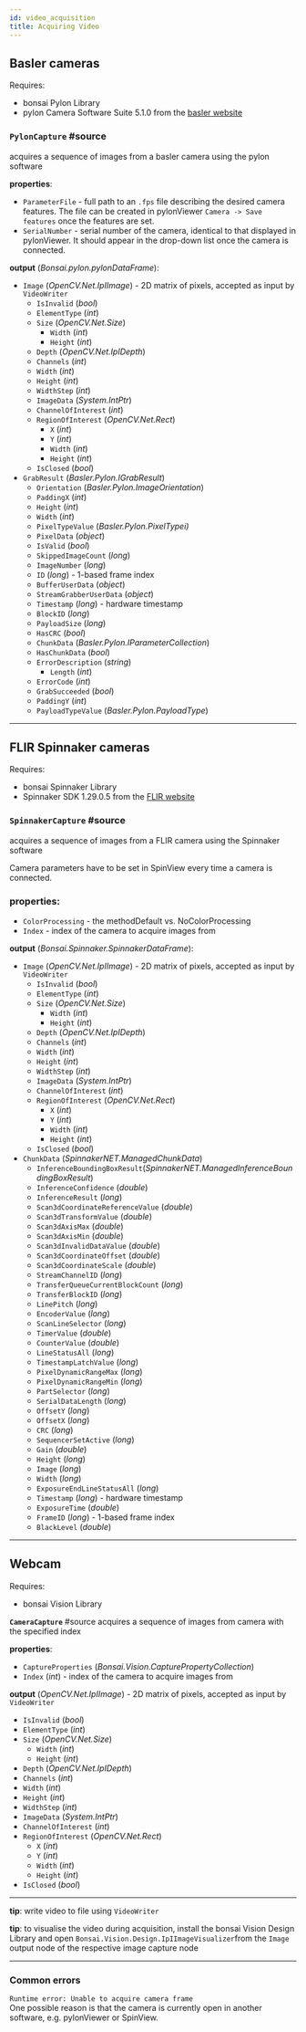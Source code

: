 ```yaml
---
id: video_acquisition
title: Acquiring Video
---
```


## **Basler cameras**

Requires:
-   bonsai Pylon Library
-   pylon Camera Software Suite 5.1.0 from the [basler
    website](https://www.baslerweb.com/en/sales-support/downloads/software-downloads/)

### **`PylonCapture`** \#source
acquires a sequence of images from a basler camera using the pylon software

**properties**:
-   `ParameterFile` - full path to an `.fps` file describing the desired
    camera features. The file can be created in pylonViewer
    `Camera -> Save features` once the features are set.
-   `SerialNumber` - serial number of the camera, identical to that
    displayed in pylonViewer. It should appear in the drop-down list
    once the camera is connected.

**output** (*Bonsai.pylon.pylonDataFrame*):
-   `Image` (*OpenCV.Net.IpIImage*) - 2D matrix of pixels, accepted as
    input by `VideoWriter`
    -   `IsInvalid` (*bool*)
    -   `ElementType` (*int*)
    -   `Size` (*OpenCV.Net.Size*)
        -   `Width` (*int*)
        -   `Height` (*int*)
    -   `Depth` (*OpenCV.Net.IpIDepth*)
    -   `Channels` (*int*)
    -   `Width` (*int*)
    -   `Height` (*int*)
    -   `WidthStep` (*int*)
    -   `ImageData` (*System.IntPtr*)
    -   `ChannelOfInterest` (*int*)
    -   `RegionOfInterest` (*OpenCV.Net.Rect*)
        -   `X` (*int*)
        -   `Y` (*int*)
        -   `Width` (*int*)
        -   `Height` (*int*)
    -   `IsClosed` (*bool*)
-   `GrabResult` (*Basler.Pylon.IGrabResult*)
    -   `Orientation` (*Basler.Pylon.ImageOrientation*)
    -   `PaddingX` (*int*)
    -   `Height` (*int*)
    -   `Width` (*int*)
    -   `PixelTypeValue` (*Basler.Pylon.PixelTypei)*
    -   `PixelData` (*object*)
    -   `IsValid` (*bool*)
    -   `SkippedImageCount` (*long*)
    -   `ImageNumber` (*long*)
    -   `ID` (*long*) - 1-based frame index
    -   `BufferUserData` (*object*)
    -   `StreamGrabberUserData` (*object*)
    -   `Timestamp` (*long*) - hardware timestamp
    -   `BlockID` (*long*)
    -   `PayloadSize` (*long*)
    -   `HasCRC` (*bool*)
    -   `ChunkData` (*Basler.Pylon.IParameterCollection*)
    -   `HasChunkData` (*bool*)
    -   `ErrorDescription` (*string*)
        -   `Length` (*int*)
    -   `ErrorCode` (*int*)
    -   `GrabSucceeded` (*bool*)
    -   `PaddingY` (*int*)
    -   `PayloadTypeValue` (*Basler.Pylon.PayloadType*)

---
## **FLIR Spinnaker cameras**

Requires:
-   bonsai Spinnaker Library
-   Spinnaker SDK 1.29.0.5 from the [FLIR
    website](https://meta.box.lenovo.com/v/link/view/a1995795ffba47dbbe45771477319cc3)

### **`SpinnakerCapture`** \#source
acquires a sequence of images from a FLIR camera using the Spinnaker software

Camera parameters have to be set in SpinView every time a camera is connected.

### **properties**:
-   `ColorProcessing` - the methodDefault vs. NoColorProcessing
-   `Index` - index of the camera to acquire images from

**output** (*Bonsai.Spinnaker.SpinnakerDataFrame*):
-   `Image` (*OpenCV.Net.IpIImage*) - 2D matrix of pixels, accepted as
    input by `VideoWriter`
    -   `IsInvalid` (*bool*)
    -   `ElementType` (*int*)
    -   `Size` (*OpenCV.Net.Size*)
        -   `Width` (*int*)
        -   `Height` (*int*)
    -   `Depth` (*OpenCV.Net.IpIDepth*)
    -   `Channels` (*int*)
    -   `Width` (*int*)
    -   `Height` (*int*)
    -   `WidthStep` (*int*)
    -   `ImageData` (*System.IntPtr*)
    -   `ChannelOfInterest` (*int*)
    -   `RegionOfInterest` (*OpenCV.Net.Rect*)
        -   `X` (*int*)
        -   `Y` (*int*)
        -   `Width` (*int*)
        -   `Height` (*int*)
    -   `IsClosed` (*bool*)
-   `ChunkData` (*SpinnakerNET.ManagedChunkData*)
    -   `InferenceBoundingBoxResult`(*SpinnakerNET.ManagedInferenceBoundingBoxResult*)
    -   `InferenceConfidence` (*double*)
    -   `InferenceResult` (*long*)
    -   `Scan3dCoordinateReferenceValue` (*double*)
    -   `Scan3dTransformValue` (*double*)
    -   `Scan3dAxisMax` (*double*)
    -   `Scan3dAxisMin` (*double*)
    -   `Scan3dInvalidDataValue` (*double*)
    -   `Scan3dCoordinateOffset` (*double*)
    -   `Scan3dCoordinateScale` (*double*)
    -   `StreamChannelID` (*long*)
    -   `TransferQueueCurrentBlockCount` (*long*)
    -   `TransferBlockID` (*long*)
    -   `LinePitch` (*long*)
    -   `EncoderValue` (*long*)
    -   `ScanLineSelector` (*long*)
    -   `TimerValue` (*double*)
    -   `CounterValue` (*double*)
    -   `LineStatusAll` (*long*)
    -   `TimestampLatchValue` (*long*)
    -   `PixelDynamicRangeMax` (*long*)
    -   `PixelDynamicRangeMin` (*long*)
    -   `PartSelector` (*long*)
    -   `SerialDataLength` (*long*)
    -   `OffsetY` (*long*)
    -   `OffsetX` (*long*)
    -   `CRC` (*long*)
    -   `SequencerSetActive` (*long*)
    -   `Gain` (*double*)
    -   `Height` (*long*)
    -   `Image` (*long*)
    -   `Width` (*long*)
    -   `ExposureEndLineStatusAll` (*long*)
    -   `Timestamp` (*long*) - hardware timestamp
    -   `ExposureTime` (*double*)
    -   `FrameID` (*long*) - 1-based frame index
    -   `BlackLevel` (*double*)

---

## Webcam

Requires:
-   bonsai Vision Library

**`CameraCapture`** \#source
acquires a sequence of images from camera with the specified index

**properties**:
-   `CaptureProperties` (*Bonsai.Vision.CapturePropertyCollection*)
-   `Index` (*int*) - index of the camera to acquire images from

**output** (*OpenCV.Net.IpIImage*) - 2D matrix of pixels, accepted as input by `VideoWriter`
-   `IsInvalid` (*bool*)
-   `ElementType` (*int*)
-   `Size` (*OpenCV.Net.Size*)
    -   `Width` (*int*)
    -   `Height` (*int*)
-   `Depth` (*OpenCV.Net.IpIDepth*)
-   `Channels` (*int*)
-   `Width` (*int*)
-   `Height` (*int*)
-   `WidthStep` (*int*)
-   `ImageData` (*System.IntPtr*)
-   `ChannelOfInterest` (*int*)
-   `RegionOfInterest` (*OpenCV.Net.Rect*)
    -   `X` (*int*)
    -   `Y` (*int*)
    -   `Width` (*int*)
    -   `Height` (*int*)
-   `IsClosed` (*bool*)

---

**tip**: write video to file using `VideoWriter`

**tip**: to visualise the video during acquisition, install the bonsai Vision Design Library and open `Bonsai.Vision.Design.IpIImageVisualizer`from the `Image` output node of the respective image capture node

---

### Common errors
`Runtime error: Unable to acquire camera frame`\
One possible reason is that the camera is currently open in another software, e.g. pylonViewer or SpinView.
